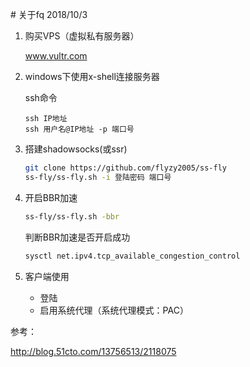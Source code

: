\# 关于fq		2018/10/3

1. 购买VPS（虚拟私有服务器）

   www.vultr.com

2. windows下使用x-shell连接服务器

   ssh命令

   ```
   ssh IP地址	
   ssh 用户名@IP地址 -p 端口号
   ```

3. 搭建shadowsocks(或ssr)

   ```bash
   git clone https://github.com/flyzy2005/ss-fly
   ss-fly/ss-fly.sh -i 登陆密码 端口号
   ```

4. 开启BBR加速

   ```bash
   ss-fly/ss-fly.sh -bbr
   ```

   判断BBR加速是否开启成功

   ```bash
   sysctl net.ipv4.tcp_available_congestion_control
   ```

5. 客户端使用

   - 登陆
   - 启用系统代理（系统代理模式：PAC）


参考：

http://blog.51cto.com/13756513/2118075